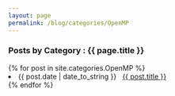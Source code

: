 ```yaml
---
layout: page
permalink: /blog/categories/OpenMP
---
```


<h3> Posts by Category : {{ page.title }} </h3>

<div class="card">
{% for post in site.categories.OpenMP %}
 <li class="category-posts"><span>{{ post.date | date_to_string }}</span> &nbsp; <a href="{{ post.url }}">{{ post.title }}</a></li>
{% endfor %}
</div>
